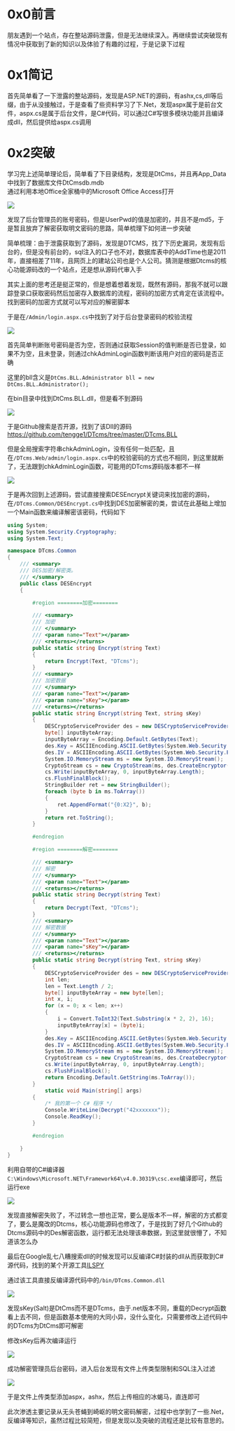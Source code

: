 0x0前言
=====

朋友遇到一个站点，存在整站源码泄露，但是无法继续深入。再继续尝试突破现有情况中获取到了新的知识以及体验了有趣的过程，于是记录下过程

0x1简记
=====

首先简单看了一下泄露的整站源码，发现是ASP.NET的源码，有ashx,cs,dll等后缀，由于从没接触过，于是查看了些资料学习了下.Net，发现aspx属于是前台文件，aspx.cs是属于后台文件，是C#代码，可以通过C#写很多模块功能并且编译成dll，然后提供给aspx.cs调用

0x2突破
=====

学习完上述简单理论后，简单看了下目录结构，发现是DtCms，并且再App\_Data中找到了数据库文件DtCmsdb.mdb  
通过利用本地Office全家桶中的Microsoft Office Access打开

![](https://shs3.b.qianxin.com/attack_forum/2022/02/attach-984f911903364b23870f0e44d43bd6a54c43e356.jpg)

发现了后台管理员的账号密码，但是UserPwd的值是加密的，并且不是md5，于是暂且放弃了解密获取明文密码的思路，简单梳理下如何进一步突破

简单梳理：由于泄露获取到了源码，发现是DTCMS，找了下历史漏洞，发现有后台的，但是没有前台的，sql注入的口子也不对，数据库表中的AddTime也是2011年，直接相差了11年，且网页上的建站公司也是个人公司。猜测是根据Dtcms的核心功能源码改的一个站点，还是想从源码代审入手

其实上面的思考还是挺正常的，但是想着想着发现，既然有源码，那我不就可以跟踪登录口获取密码然后加密存入数据库的流程，密码的加密方式肯定在该流程中。找到密码的加密方式就可以写对应的解密脚本

于是在`/Admin/login.aspx.cs`中找到了对于后台登录密码的校验流程

![](https://shs3.b.qianxin.com/attack_forum/2022/02/attach-d401679f49765c769ae86355aac3ecc1a75a0ab0.jpg)

首先简单判断账号密码是否为空，否则通过获取Session的值判断是否已登录，如果不为空，且未登录，则通过chkAdminLogin函数判断该用户对应的密码是否正确

这里的bll含义是`DtCms.BLL.Administrator bll = new DtCms.BLL.Administrator();`

在bin目录中找到DtCms.BLL.dll，但是看不到源码

![](https://shs3.b.qianxin.com/attack_forum/2022/02/attach-d18eef1d06db07e62b696d64bb77d574ea987319.jpg)

于是Github搜索是否开源，找到了该Dll的源码 <https://github.com/tengge1/DTcms/tree/master/DTcms.BLL>

但是全局搜索字符串chkAdminLogin，没有任何一处匹配，且在`/DTcms.Web/admin/login.aspx.cs`中的校验密码的方式也不相同，到这里就断了，无法跟到chkAdminLogin函数，可能用的DTcms源码版本都不一样

![](https://shs3.b.qianxin.com/attack_forum/2022/02/attach-d1e6a2bbef4106ea1f3b632860a0a497a7434695.jpg)

于是再次回到上述源码，尝试直接搜索DESEncrypt关键词来找加密的源码，在`/DTcms.Common/DESEncrypt.cs`中找到DES加密解密的类，尝试在此基础上增加一个Main函数来编译解密该密码，代码如下

```c#
using System;
using System.Security.Cryptography;
using System.Text;

namespace DTcms.Common
{
    /// <summary>
    /// DES加密/解密类。
    /// </summary>
    public class DESEncrypt
    {

        #region ========加密========

        /// <summary>
        /// 加密
        /// </summary>
        /// <param name="Text"></param>
        /// <returns></returns>
        public static string Encrypt(string Text)
        {
            return Encrypt(Text, "DTcms");
        }
        /// <summary> 
        /// 加密数据 
        /// </summary> 
        /// <param name="Text"></param> 
        /// <param name="sKey"></param> 
        /// <returns></returns> 
        public static string Encrypt(string Text, string sKey)
        {
            DESCryptoServiceProvider des = new DESCryptoServiceProvider();
            byte[] inputByteArray;
            inputByteArray = Encoding.Default.GetBytes(Text);
            des.Key = ASCIIEncoding.ASCII.GetBytes(System.Web.Security.FormsAuthentication.HashPasswordForStoringInConfigFile(sKey, "md5").Substring(0, 8));
            des.IV = ASCIIEncoding.ASCII.GetBytes(System.Web.Security.FormsAuthentication.HashPasswordForStoringInConfigFile(sKey, "md5").Substring(0, 8));
            System.IO.MemoryStream ms = new System.IO.MemoryStream();
            CryptoStream cs = new CryptoStream(ms, des.CreateEncryptor(), CryptoStreamMode.Write);
            cs.Write(inputByteArray, 0, inputByteArray.Length);
            cs.FlushFinalBlock();
            StringBuilder ret = new StringBuilder();
            foreach (byte b in ms.ToArray())
            {
                ret.AppendFormat("{0:X2}", b);
            }
            return ret.ToString();
        }

        #endregion

        #region ========解密========

        /// <summary>
        /// 解密
        /// </summary>
        /// <param name="Text"></param>
        /// <returns></returns>
        public static string Decrypt(string Text)
        {
            return Decrypt(Text, "DTcms");
        }
        /// <summary> 
        /// 解密数据 
        /// </summary> 
        /// <param name="Text"></param> 
        /// <param name="sKey"></param> 
        /// <returns></returns> 
        public static string Decrypt(string Text, string sKey)
        {
            DESCryptoServiceProvider des = new DESCryptoServiceProvider();
            int len;
            len = Text.Length / 2;
            byte[] inputByteArray = new byte[len];
            int x, i;
            for (x = 0; x < len; x++)
            {
                i = Convert.ToInt32(Text.Substring(x * 2, 2), 16);
                inputByteArray[x] = (byte)i;
            }
            des.Key = ASCIIEncoding.ASCII.GetBytes(System.Web.Security.FormsAuthentication.HashPasswordForStoringInConfigFile(sKey, "md5").Substring(0, 8));
            des.IV = ASCIIEncoding.ASCII.GetBytes(System.Web.Security.FormsAuthentication.HashPasswordForStoringInConfigFile(sKey, "md5").Substring(0, 8));
            System.IO.MemoryStream ms = new System.IO.MemoryStream();
            CryptoStream cs = new CryptoStream(ms, des.CreateDecryptor(), CryptoStreamMode.Write);
            cs.Write(inputByteArray, 0, inputByteArray.Length);
            cs.FlushFinalBlock();
            return Encoding.Default.GetString(ms.ToArray());
        }
            static void Main(string[] args)
        {
            /* 我的第一个 C# 程序 */
            Console.WriteLine(Decrypt("42xxxxxxx"));
            Console.ReadKey();
        }

        #endregion

    }
}
```

利用自带的C#编译器`C:\Windows\Microsoft.NET\Framework64\v4.0.30319\csc.exe`编译即可，然后运行exe

![](https://shs3.b.qianxin.com/attack_forum/2022/02/attach-2780079888cb2537910e219945a33345f771ac2c.jpg)

发现直接解密失败了，不过转念一想也正常，要么是版本不一样，解密的方式都变了，要么是魔改的Dtcms，核心功能源码也修改了，于是找到了好几个Github的Dtcms源码中的Des解密函数，运行都无法处理该串数据，到这里就很懵了，不知道该怎么办

最后在Google乱七八糟搜索dll的时候发现可以反编译C#封装的dll从而获取到C#源代码，找到的某个开源工具[ILSPY](https://github.com/icsharpcode/ILSpy)

通过该工具直接反编译源代码中的`/bin/DTcms.Common.dll`

![](https://shs3.b.qianxin.com/attack_forum/2022/02/attach-94cda75d69c6257bf6f5edda6ac5c37d441ad469.jpg)

发现sKey(Salt)是DtCms而不是DTcms，由于.net版本不同，重载的Decrypt函数看上去不同，但是函数基本使用的大同小异，没什么变化，只需要修改上述代码中的DTcms为DtCms即可解密

修改sKey后再次编译运行

![](https://shs3.b.qianxin.com/attack_forum/2022/02/attach-c9a7d1ac9a505d5b73138db2fc165ecb74206a8c.jpg)

成功解密管理员后台密码，进入后台发现有文件上传类型限制和SQL注入过滤

![](https://shs3.b.qianxin.com/attack_forum/2022/02/attach-bd50f17824c150978078de87cc0a10b6a28feff3.png)

于是文件上传类型添加aspx，ashx，然后上传相应的冰蝎马，直连即可

此次渗透主要记录从无头苍蝇到崎岖的明文密码解密，过程中也学到了一些.Net，反编译等知识，虽然过程比较简短，但是发现以及突破的流程还是比较有意思的。